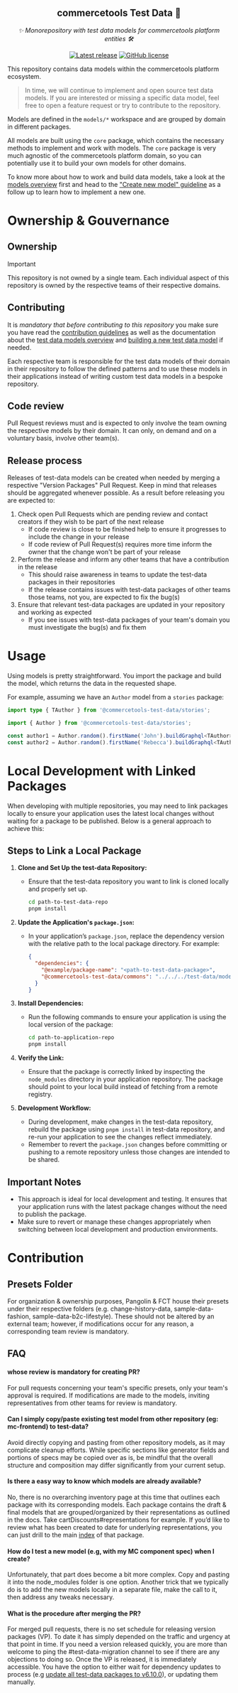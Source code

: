 <h2 align="center">commercetools Test Data 🤖</h2>
<p align="center">
  <i>✨ Monorepository with test data models for commercetools platform entities 🛠</i>
</p>
<p align="center">
  <a href="https://github.com/commercetools/test-data/releases"><img src="https://badgen.net/github/release/commercetools/test-data" alt="Latest release" /></a> <a href="https://github.com/commercetools/test-data/blob/master/LICENSE"><img src="https://badgen.net/github/license/commercetools/test-data" alt="GitHub license" /></a>
</p>

This repository contains data models within the commercetools platform ecosystem.

> In time, we will continue to implement and open source test data models. If you are interested or missing a specific data model, feel free to open a feature request or try to contribute to the repository.

Models are defined in the `models/*` workspace and are grouped by domain in different packages.

All models are built using the `core` package, which contains the necessary methods to implement and work with models. The `core` package is very much agnostic of the commercetools platform domain, so you can potentially use it to build your own models for other domains.

To know more about how to work and build data models, take a look at the [models overview](./docs/contributing/test-data-models-overview.md) first and head to the ["Create new model" guideline](./docs/guidelines/creating-new-model.md) as a follow up to learn how to implement a new one.

# Ownership & Gouvernance

## Ownership

> [!IMPORTANT]
> This repository is not owned by a single team. Each individual aspect of this repository is owned by the respective teams of their respective domains.

## Contributing

It is _mandatory that before contributing to this repository_ you make sure you have read the [contribution guidelines](https://github.com/commercetools/test-data/blob/main/CONTRIBUTING.md) as well as the documentation about the [test data models overview](https://github.com/commercetools/test-data/blob/main/docs/contributing/test-data-models-overview.md) and [building a new test data model](https://github.com/commercetools/test-data/blob/main/docs/guidelines/creating-new-model.md) if needed.

Each respective team is responsible for the test data models of their domain in their repository to follow the defined patterns and to use these models in their applications instead of writing custom test data models in a bespoke repository.

## Code review

Pull Request reviews must and is expected to only involve the team owning the respective models by their domain. It can only, on demand and on a voluntary basis, involve other team(s).

## Release process

Releases of test-data models can be created when needed by merging a respective "Version Packages" Pull Request. Keep in mind that releases should be aggregated whenever possible. As a result before releasing you are expected to:

1. Check open Pull Requests which are pending review and contact creators if they wish to be part of the next release
   - If code review is close to be finished help to ensure it progresses to include the change in your release
   - If code review of Pull Request(s) requires more time inform the owner that the change won't be part of your release
2. Perform the release and inform any other teams that have a contribution in the release
   - This should raise awareness in teams to update the test-data packages in their repositories
   - If the release contains issues with test-data packages of other teams those teams, not you, are expected to fix the bug(s)
3. Ensure that relevant test-data packages are updated in your repository and working as expected
   - If you see issues with test-data packages of your team's domain you must investigate the bug(s) and fix them

# Usage

Using models is pretty straightforward. You import the package and build the model, which returns the data in the requested shape.

For example, assuming we have an `Author` model from a `stories` package:

```ts
import type { TAuthor } from '@commercetools-test-data/stories';

import { Author } from '@commercetools-test-data/stories';

const author1 = Author.random().firstName('John').buildGraphql<TAuthor>();
const author2 = Author.random().firstName('Rebecca').buildGraphql<TAuthor>();
```

# Local Development with Linked Packages

When developing with multiple repositories, you may need to link packages locally to ensure your application uses the latest local changes without waiting for a package to be published. Below is a general approach to achieve this:

## Steps to Link a Local Package

1. **Clone and Set Up the test-data Repository:**

   - Ensure that the test-data repository you want to link is cloned locally and properly set up.
     ```bash
     cd path-to-test-data-repo
     pnpm install
     ```

2. **Update the Application's `package.json`:**

   - In your application’s `package.json`, replace the dependency version with the relative path to the local package directory. For example:
     ```json
     {
       "dependencies": {
         "@example/package-name": "<path-to-test-data-package>",
         "@commercetools-test-data/commons": "../../../test-data/models/commons"
       }
     }
     ```

3. **Install Dependencies:**

   - Run the following commands to ensure your application is using the local version of the package:
     ```bash
     cd path-to-application-repo
     pnpm install
     ```

4. **Verify the Link:**

   - Ensure that the package is correctly linked by inspecting the `node_modules` directory in your application repository. The package should point to your local build instead of fetching from a remote registry.

5. **Development Workflow:**
   - During development, make changes in the test-data repository, rebuild the package using `pnpm install` in test-data repository, and re-run your application to see the changes reflect immediately.
   - Remember to revert the `package.json` changes before committing or pushing to a remote repository unless those changes are intended to be shared.

## Important Notes

- This approach is ideal for local development and testing. It ensures that your application runs with the latest package changes without the need to publish the package.
- Make sure to revert or manage these changes appropriately when switching between local development and production environments.

# Contribution

## Presets Folder

For organization & ownership purposes, Pangolin & FCT house their presets under their respective folders (e.g. change-history-data, sample-data-fashion, sample-data-b2c-lifestyle). These should not be altered by an external team; however, if modifications occur for any reason, a corresponding team review is mandatory.

## FAQ

#### whose review is mandatory for creating PR?

For pull requests concerning your team's specific presets, only your team's approval is required. If modifications are made to the models, inviting representatives from other teams for review is mandatory.

#### Can I simply copy/paste existing test model from other repository (eg: mc-frontend) to test-data?

Avoid directly copying and pasting from other repository models, as it may complicate cleanup efforts. While specific sections like generator fields and portions of specs may be copied over as is, be mindful that the overall structure and composition may differ significantly from your current setup.

#### Is there a easy way to know which models are already available?

No, there is no overarching inventory page at this time that outlines each package with its corresponding models.
Each package contains the draft & final models that are grouped/organized by their representations as outlined in the docs.
Take cartDiscounts#representations for example. If you’d like to review what has been created to date for underlying representations, you can just drill to the main [index](https://github.com/commercetools/test-data/blob/main/models/cart-discount/src/index.ts) of that package.

#### How do I test a new model (e.g, with my MC component spec) when I create?

Unfortunately, that part does become a bit more complex.
Copy and pasting it into the node_modules folder is one option.
Another trick that we typically do is to add the new models locally in a separate file, make the call to it, then address any tweaks necessary.

#### What is the procedure after merging the PR?

For merged pull requests, there is no set schedule for releasing version packages (VP). To date it has simply depended on the traffic and urgency at that point in time.
If you need a version released quickly, you are more than welcome to ping the #test-data-migration channel to see if there are any objections to doing so.
Once the VP is released, it is immediately accessible. You have the option to either wait for dependency updates to process (e.g [update all test-data packages to v6.10.0](https://github.com/commercetools/merchant-center-frontend/pull/16069)), or updating them manually.
